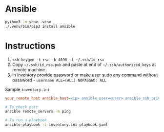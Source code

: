 # Ansible
```bash
python3 -m venv .venv
./.venv/bin/pip3 install ansible
```

# Instructions
1. `ssh-keygen -t rsa -b 4096 -f ~/.ssh/id_rsa`
2. Copy `~/.ssh/id_rsa.pub` and paste at end of `~/.ssh/authorized_keys` at remote machine
3. in inventory provide password or make user sudo any command without password - `username ALL=(ALL) NOPASSWD: ALL`

Sample `inventory.ini`
```ini
your_remote_host ansible_host=<ip> ansible_user=<user> ansible_ssh_private_key_file=~/.ssh/id_rsa
```

```bash
# To check host
ansible remote_servers -m ping

# To run a playbook
ansible-playbook -i inventory.ini playbook.yaml
```
